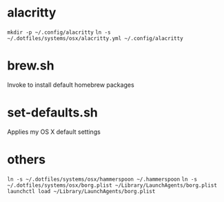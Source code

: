 # alacritty

`mkdir -p ~/.config/alacritty`
`ln -s ~/.dotfiles/systems/osx/alacritty.yml ~/.config/alacritty`

# brew.sh

Invoke to install default homebrew packages

# set-defaults.sh

Applies my OS X default settings

# others

`ln -s ~/.dotfiles/systems/osx/hammerspoon ~/.hammerspoon`
`ln -s ~/.dotfiles/systems/osx/borg.plist ~/Library/LaunchAgents/borg.plist`
`launchctl load ~/Library/LaunchAgents/borg.plist`
